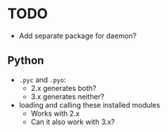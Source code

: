 # TODO

- Add separate package for daemon?

## Python

- `.pyc` and `.pyo`:
    - 2.x generates both?
    - 3.x generates neither?
- loading and calling these installed modules
    - Works with 2.x
    - Can it also work with 3.x?
